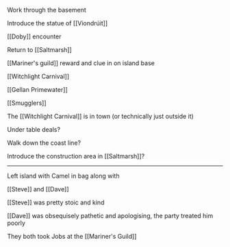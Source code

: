 Work through the basement

Introduce the statue of [[Viondrúit]]

[[Doby]] encounter

Return to [[Saltmarsh]]

[[Mariner's guild]] reward and clue in on island base

[[Witchlight Carnival]]

[[Gellan Primewater]]

[[Smugglers]]

The [[Witchlight Carnival]] is in town (or technically just outside it)

Under table deals?

Walk down the coast line?

Introduce the construction area in [[Saltmarsh]]?

<hr>

Left island with Camel in bag along with 

[[Steve]] and [[Dave]]

[[Steve]] was pretty stoic and kind

[[Dave]] was obsequisely pathetic and apologising, the party treated him poorly

They both took Jobs at the [[Mariner's Guild]]


